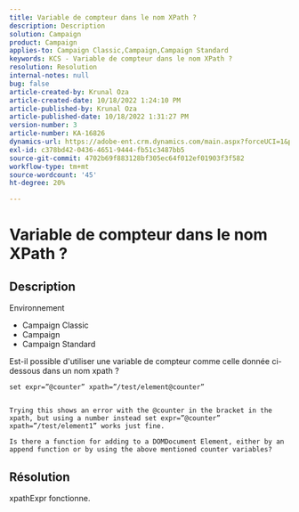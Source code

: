 ```yaml
---
title: Variable de compteur dans le nom XPath ?
description: Description
solution: Campaign
product: Campaign
applies-to: Campaign Classic,Campaign,Campaign Standard
keywords: KCS - Variable de compteur dans le nom XPath ?
resolution: Resolution
internal-notes: null
bug: false
article-created-by: Krunal Oza
article-created-date: 10/18/2022 1:24:10 PM
article-published-by: Krunal Oza
article-published-date: 10/18/2022 1:31:27 PM
version-number: 3
article-number: KA-16826
dynamics-url: https://adobe-ent.crm.dynamics.com/main.aspx?forceUCI=1&pagetype=entityrecord&etn=knowledgearticle&id=949b0b22-e84e-ed11-bba2-00224808679b
exl-id: c378bd42-0436-4651-9444-fb51c3487bb5
source-git-commit: 4702b69f883128bf305ec64f012ef01903f3f582
workflow-type: tm+mt
source-wordcount: '45'
ht-degree: 20%

---
```


# Variable de compteur dans le nom XPath ?

## Description


Environnement

- Campaign Classic
- Campaign
- Campaign Standard




Est-il possible d&#39;utiliser une variable de compteur comme celle donnée ci-dessous dans un nom xpath ?


```
set expr=”@counter” xpath=”/test/element@counter”

 
Trying this shows an error with the @counter in the bracket in the xpath, but using a number instead set expr=”@counter” xpath=”/test/element1” works just fine.
 
Is there a function for adding to a DOMDocument Element, either by an append function or by using the above mentioned counter variables?
```





## Résolution


xpathExpr fonctionne.
